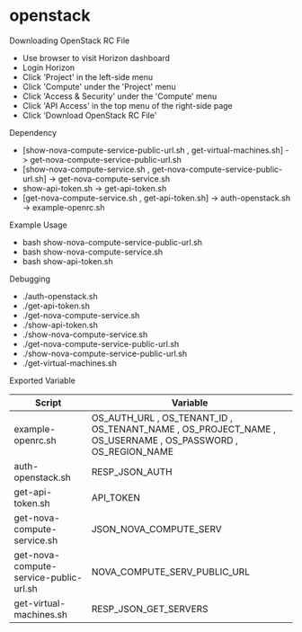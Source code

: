 # openstack

Downloading OpenStack RC File
- Use browser to visit Horizon dashboard
- Login Horizon
- Click 'Project' in the left-side menu
- Click 'Compute' under the 'Project' menu
- Click 'Access & Security' under the 'Compute' menu
- Click 'API Access' in the top menu of the right-side page
- Click 'Download OpenStack RC File'

Dependency
- [show-nova-compute-service-public-url.sh , get-virtual-machines.sh] -> get-nova-compute-service-public-url.sh
- [show-nova-compute-service.sh , get-nova-compute-service-public-url.sh] -> get-nova-compute-service.sh
- show-api-token.sh -> get-api-token.sh
- [get-nova-compute-service.sh , get-api-token.sh] -> auth-openstack.sh -> example-openrc.sh
 
Example Usage
- bash show-nova-compute-service-public-url.sh
- bash show-nova-compute-service.sh
- bash show-api-token.sh

Debugging
- ./auth-openstack.sh
- ./get-api-token.sh
- ./get-nova-compute-service.sh
- ./show-api-token.sh
- ./show-nova-compute-service.sh
- ./get-nova-compute-service-public-url.sh
- ./show-nova-compute-service-public-url.sh
- ./get-virtual-machines.sh

Exported Variable

| Script  | Variable |
| ------------- | ------------- |
| example-openrc.sh  | OS_AUTH_URL , OS_TENANT_ID , OS_TENANT_NAME , OS_PROJECT_NAME , OS_USERNAME , OS_PASSWORD , OS_REGION_NAME  |
| auth-openstack.sh  | RESP_JSON_AUTH  |
| get-api-token.sh  | API_TOKEN  |
| get-nova-compute-service.sh  | JSON_NOVA_COMPUTE_SERV  |
| get-nova-compute-service-public-url.sh  | NOVA_COMPUTE_SERV_PUBLIC_URL  |
| get-virtual-machines.sh  | RESP_JSON_GET_SERVERS  |
